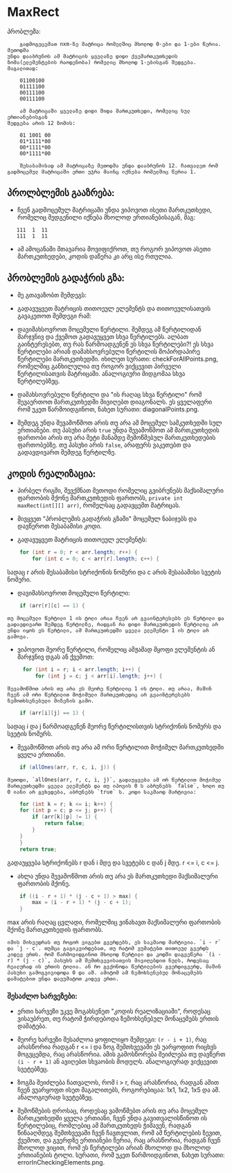 # MaxRect

პრობლემა:
```
    გადმოგეცემათ nxm-ზე მატრიცა რომელშიც მხოლოდ 0-ები და 1-ები წერია. მეთოდმა
უნდა დააბრუნოს ამ მატრიცის ყველაზე დიდი ქვემართკუთხედის
ზომა(ელემენტების რაოდენობა) რომელიც მხოლოდ 1-ებისგან შედგება.
მაგალითად:

    01100100
    01111100
    00111100
    00111100

    ამ მატრიცაში ყველაზე დიდი შიდა მართკუთხედი, რომელიც სულ ერთიანებისგან
შედგება არის 12 ზომის:
    
    01 1001 00
    01*1111*00
    00*1111*00
    00*1111*00

    შესაბამისად ამ მატრიცაზე მეთოდმა უნდა დააბრუნოს 12. ჩათვალეთ რომ
გადმოცემულ მატრიცაში ერთი უჯრა მაინც იქნება რომელშიც წერია 1.

```

## პროლბლემის გააზრება:

* ჩვენ გადმოცემულ მატრიცაში უნდა ვიპოვოთ ისეთი მართკუთხედი, რომელიც შედგენილი იქნება მხოლოდ ერთიანებისაგან, მაგ:
```
   111  1  11
   111  1  11
```

* ამ ამოცანაში მთავარია მოვიფიქროთ, თუ როგორ ვიპოვოთ ასეთი მართკუთხედები, კოდის დაწერა კი არც ისე რთულია.

## პრობლემის გადაჭრის გზა: 

* მე გთავაზობთ შემდეგს:

* გადავუყვეთ მატრიცის თითოეულ ელემენტს და თითოეულისათვის გავაკეთოთ შემდეგი რამ:
  
* დავიმახსოვროთ  მოცემული წერტილი. შემდეგ ამ წერტილიდან მარჯვნივ და ქვემოთ გადავუყვეთ სხვა წერტილებს. ალბათ გაინტერესებთ, თუ რას წარმოადგენენ ეს სხვა წერტილები?! ეს სხვა წერტილები არიან დამახსოვრებული წერტილის მოპირდაპირე წერტილები მართკუთხედში. იხილეთ  სურათი: checkForAllPoints.png, რომელშიც განხილულია თუ როგორ ვიქცევით პირველი წერტილისათვის მატრიცაში. ანალოგიური მიდგომაა სხვა წერტილებზეც.

* დამახსოვრებული წერტილი და "ის რაღაც სხვა წერტილი" რომ შევაერთოთ მართკუთხედში მივიღებთ დიაგონალს. ეს ყველაფერი რომ უკეთ წარმოიდგინოთ, ნახეთ სურათი: diagonalPoints.png.

* შემდეგ უნდა შევამოწმოთ არის თუ არა ამ მოცემულ სამკუთხედში სულ ერთიანები. თუ პასუხი არის `true` უნდა შევამოწმოთ ამ მართკუთხედის ფართობი არის თუ არა მეტი მანამდე შემოწმებულ მართკუთხედების ფართობებზე. თუ პასუხი არის `false`, არაფერს ვაკეთებთ და გადავდივართ შემდეგ წერტილზე.

## კოდის რეალიზაცია:

* პირბელ რიგში, შევქმნათ მეთოდი რომელიც გვიბრუნებს მაქსიმალური ფართობის მქონე მართკუთხედის ფართობს, `private int maxRect(int[][] arr)`, რომელსაც გადავცემთ მატრიცას.

* მივყვეთ "პრობლემის გადაჭრის გზაში" მოცემულ ნაბიჯებს და დავწეროთ შესაბამისი კოდი.

* გადავუყვეთ მატრიცის თითოეულ ელემენტს: 
```java
    for (int r = 0; r < arr.length; r++) {
        for (int c = 0; c < arr[r].length; c++) {	
```
სადაც r არის შესაბამისი სტრიქონის ნომერი და c არის შესაბამისი სვეტის ნომერი.

* დავიმახსოვროთ მოცემული წერტილი:
```java
    if (arr[r][c] == 1) {
```
    თუ მოცემული წერტილი 1 ის ტოლი არაა ჩვენ არ გვაინტერესებს ეს წერტილი და გადავდივართ შემდეგ წერტილზე, რადგან რა დიდი მართკუთხედის წერტილიც არ უნდა იყოს ეს წერტილი, ამ მართკუთხედში ყველა ელემენტი 1 ის ტოლი არ გამოვა.

* ვიპოვოთ მეორე წერტილი, რომელიც ამჟამად მყოფი ელემენტის ან მარჯვნივ დგას ან ქვემოთ: 
```java
     for (int i = r; i < arr.length; i++) {
         for (int j = c; j < arr[i].length; j++) {
```
    შევამოწმოთ არის თუ არა ეს მეორე წერტილიც 1 ის ტოლი. თუ არაა, მაშინ ჩვენ ამ ორი წერტილით მოჭიმული მართკუთხედიც არ გვაინტერესებს ზემოთხსენებული მიზეზის გამო.

```java
    if (arr[i][j] == 1) {
```
სადაც i და j წარმოადგენენ მეორე წერტილისთვის სტრიქონის ნომერს და სვეტის ნომერს.

* შევამოწმოთ არის თუ არა ამ ორი წერტილით მოჭიმულ მართკუთხედში ყველა ერთიანი.
```java
    if (allOnes(arr, r, c, i, j)) {
```
    მეთოდი, `allOnes(arr, r, c, i, j)`, გადაუყვება ამ ორ წერტილით მოჭიმულ მართკუთხედში ყველა ელემენტს და თუ იპოვის 0 ს აბრუნებს `false`, ხოლო თუ 0 იანი არ გვხვდება, აბრუნებს `true` ს. კოდი საკმაოდ მარტივია:

```java
    for (int k = r; k <= i; k++) {
	for (int p = c; p <= j; p++) {
	    if (arr[k][p] != 1) {
	        return false;
	    }
	}
    }
    return true;
```
   გადაუყვება სტრიქონებს r დან i მდე და სვეტებს  c დან j მდე. r <= i, c <= j.
   
* ახლა უნდა შევამოწმოთ არის თუ არა ეს მართკუთხედი მაქსიმალური ფართობის მქონე. 
```java
    if ((i - r + 1) * (j - c + 1) > max) {
        max = (i - r + 1) * (j - c + 1);
    }
```
   max არის რაღაც ცვლადი, რომელშიც ვინახავთ მაქსიმალური ფართობის მქონე მართკუთხედის ფართობს.
   
    იმის მიხვედრას თუ როგორ ვიგებთ გვერდებს, ეს საკმაოდ მარტივია. `i - r` და `j - c`. თუმცა გაგიკვირდებათ, თუ რატომ ვუმატებთ თითოეულ გვერდს კიდევ ერთს. რომ წარმოვიდგინოთ მხოლოდ წერტილი და კოდში დაგვეწერა `(i - r) * (j - c)`, პასუხს ამ შემთხვევისათვის მივიღებდით ნულს, როდესაც რეალურად ის ერთის ტოლია. ან რო გვქონოდა წერტილების გვერდიგვერდ, მაშინ პასუხი გამოგვივიდოდა 0 და აშ. ამიტომ ამ ზემოხსენებულ მონაცემებს დამატებით უნდა დავუმატოთ კიდევ ერთი.
    
### შესაძლო ხარვეზები:

* ერთი ხარვეზი უკვე მოგახსენეთ "კოდის რეალიზაციაში", როდესაც ვისაუბრეთ, თუ რატომ ჭირდებოდა ზემოხსენებულ მონაცემებს ერთის დამატება.

* მეორე ხარვეზი შესაძლოა ყოფილიყო შემდეგი: `(r - i + 1)`, რაც არასწორია რადგან r <= i და ზოგ შემთხვევაში ეს უარყოფით რიცხვს მოგვცემდა, რაც არასწორია. ამის გამოსწორება შეიძლება თუ დავწერთ `(i - r + 1)`  ან ავიღებთ სხვაობის მოდულს. ანალოგიურად ვიქცევით სვეტებზეც.

* ზოგმა შეიძლება ჩათვალოს, რომ i > r, რაც არასწორია, რადგან ამით ჩვენ ვუარყოფთ ისეთ მაგალითებს, როგორებიცაა: 1x1, 1x2, 1x5 და აშ. ანალოგიურად სვეტებზეც.

* შემოწმების დროსაც, როდესაც ვამოწმებთ არის თუ არა მოცემულ მართკუთხედში ყველა ერთიანი, ჩვენ უნდა გავითვალისწინოთ ის წერტილებიც, რომლებიც ამ მართკუთხედს ჭიმავენ, რადგან წინააღმდეგ შემთხვევაში ჩვენ ჩავთვლით, რომ ამ წერტილების ზევით, ქვემოთ, და გვერდზე ერთიანები წერია, რაც არასწორია, რადგან ჩვენ მხოლოდ ვიცით, რომ ეს წერტილები არიან მხოლოდ და მხოლოდ ერთიანების ტოლი. სურათი, რომ უკეთ წარმოიდგინოთ, ნახეთ სურათი: errorInCheckingElements.png.
